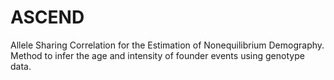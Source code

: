 # ASCEND
Allele Sharing Correlation for the Estimation of Nonequilibrium Demography.
Method to infer the age and intensity of founder events using genotype data.
